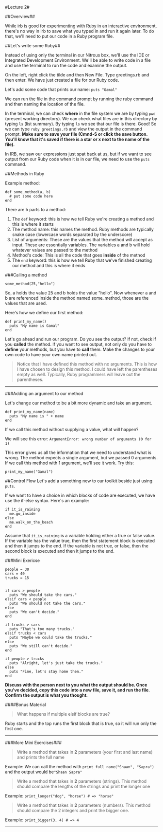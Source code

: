 #Lecture 2#

##Overview##

While irb is good for experimenting with Ruby in an interactive environment, there's no way in irb to save what you typed in and run it again later. To do that, we'll need to put our code in a Ruby program file.

##Let's write some Ruby##

Instead of using only the terminal in our Nitrous box, we'll use the IDE or Integrated Development Environment. We'll be able to write code in a file and use the terminal to run the code and examine the output.

On the left, right click the tilde and then New File. Type greetings.rb and then enter. We have just created a file for our Ruby code.

Let's add some code that prints our name: `puts "Gamal"`

We can run the file in the command prompt by running the ruby command and then naming the location of the file.

In the terminal, we can check **where** in the file system we are by typing `pwd` (present working directory). We can check what files are in this directory by typing `ls` (list summary). By typing `ls` we see that our file is there. Good! So we can type `ruby greetings.rb` and view the output in the command prompt. **Make sure to save your file (Cmnd-S or click the save button. You'll know that it's saved if there is a star or x next to the name of the file).**

In IRB, we saw our expressions just spat back at us, but if we want to see output from our Ruby code when it is in our file, we need to use the `puts` command.


##Methods in Ruby

Example method:
```
def some_method(a, b)
  # put some code here
end
```

There are 5 parts to a method:

1. The `def` keyword: this is how we tell Ruby we're creating a method and this is where it starts
2. The method name: this names the method. Ruby methods are typically snake case (lowercase words separated by the underscore)
3. List of arguments: These are the values that the method will accept as input. These are essentially variables. The variables a and b will hold whatever values are passed to the method
4. Method's code: This is all the code that goes **inside** of the method
5. The `end` keyword: this is how we tell Ruby that we've finished creating our method and this is where it ends

###Calling a method

```
some_method(25,"hello")
```

So, a holds the value 25 and b holds the value "hello". Now whenever a and b are referenced inside the method named some_method, those are the values that are used.

Here's how we define our first method:

```
def print_my_name()
  puts "My name is Gamal"
end
```

Let's go ahead and run our program. Do you see the output? If not, check if you **called** the method. If you want to see output, not only do you have to **define** your methods, but you have to **call** them. Make the changes to your own code to have your own name printed out.

> Notice that I have defined this method with no arguments. This is how I have chosen to design this method. I could have left the parentheses empty as well. Typically, Ruby programmers will leave out the parentheses.


<hr>

###Adding an argument to our method

Let's change our method to be a bit more dynamic and take an argument.

```
def print_my_name(name)
  puts "My name is " + name
end
```

If we call this method without supplying a value, what will happen?

We will see this error: `ArgumentError: wrong number of arguments (0 for 1)`

This error gives us all the information that we need to understand what is wrong. The method expects a single argument, but we passed 0 arguments. If we call this method with 1 argument, we'll see it work. Try this:

```
print_my_name("Gamal")
```

##Control Flow
Let's add a something new to our toolkit beside just using `puts`.

If we want to have a choice in which blocks of code are executed, we have use the if-else syntax. Here's an example:

```
if it_is_raining
  me.go_inside
else
  me.walk_on_the_beach
end
```
Assume that `it_is_raining` is a variable holding either a true or false value. If the variable has the value true, then the first statement block is executed and then it jumps to the end. If the variable is not true, or false, then the second block is executed and then it jumps to the end.

###Mini Exericse

```
people = 30
cars = 40
trucks = 15


if cars > people
  puts "We should take the cars."
elsif cars < people
  puts "We should not take the cars."
else
  puts "We can't decide."
end

if trucks > cars
  puts "That's too many trucks."
elsif trucks < cars
  puts "Maybe we could take the trucks."
else
  puts "We still can't decide."
end

if people > trucks
  puts "Alright, let's just take the trucks."
else
  puts "Fine, let's stay home then."
end
```

**Discuss with the person next to you what the output should be. Once you've decided, copy this code into a new file, save it, and run the file. Confirm the output is what you thought.**

####Bonus Material
> What happens if multiple elsif blocks are true?

Ruby starts and the top runs the first block that is true, so it will run only the first one.
<hr>
###More Mini Exercises###

>Write a method that takes in **2** parameters (your first and last name) and prints the full name

Example: We can call the method with `print_full_name("Shaan", "Sapra")` and the output would be`"Shaan Sapra"`

>Write a method that takes in **2** parameters (strings). This method should compare the lengths of the strings and print the longer one

Example: `print_longer("dog", "horse") # => "horse"`

>Write a method that takes in **2** parameters (numbers). This method should compare the 2 integers and print the bigger one.

Example: `print_bigger(3, 4) # => 4`

<hr>
